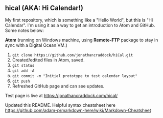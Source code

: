 ## hical (AKA: Hi Calendar!)

My first repository, which is something like a "Hello World", but this is "Hi Calendar". I'm using it as a way to get an introduction to Atom and GitHub. Some notes below:

**Atom** (running on Windows machine, using **Remote-FTP** package to stay in sync with a Digital Ocean VM.)

1. `git clone https://github.com/jonathancraddock/hiCal.git`
2. Created/edited files in Atom, saved.
3. `git status`
4. `git add -A`
5. `git commit -m "Initial prototype to test calendar layout"`
6. `git push`
7. Refreshed GitHub page and can see updates.

Test page is live at https://jonathancraddock.com/hical/

Updated this README. Helpful syntax cheatsheet here https://github.com/adam-p/markdown-here/wiki/Markdown-Cheatsheet
